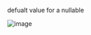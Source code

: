 defualt value for a nullable 

![image](https://user-images.githubusercontent.com/12442613/201013163-ab29476d-6b24-4d6e-a738-3fc81f2775f0.png)
